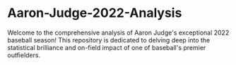 # Aaron-Judge-2022-Analysis
Welcome to the comprehensive analysis of Aaron Judge's exceptional 2022 baseball season! This repository is dedicated to delving deep into the statistical brilliance and on-field impact of one of baseball's premier outfielders.
